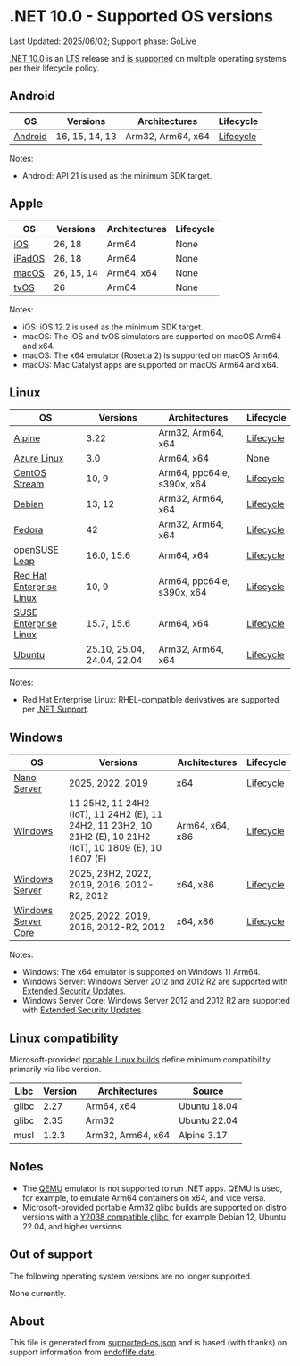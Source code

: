 # .NET 10.0 - Supported OS versions

Last Updated: 2025/06/02; Support phase: GoLive

[.NET 10.0](README.md) is an [LTS](../../release-policies.md) release and [is supported](../../support.md) on multiple operating systems per their lifecycle policy.

## Android

| OS           | Versions       | Architectures     | Lifecycle      |
| ------------ | -------------- | ----------------- | -------------- |
| [Android][0] | 16, 15, 14, 13 | Arm32, Arm64, x64 | [Lifecycle][1] |

Notes:

* Android: API 21 is used as the minimum SDK target.

[0]: https://www.android.com/
[1]: https://support.google.com/android

## Apple

| OS          | Versions   | Architectures | Lifecycle |
| ----------- | ---------- | ------------- | --------- |
| [iOS][2]    | 26, 18     | Arm64         | None      |
| [iPadOS][3] | 26, 18     | Arm64         | None      |
| [macOS][4]  | 26, 15, 14 | Arm64, x64    | None      |
| [tvOS][5]   | 26         | Arm64         | None      |

Notes:

* iOS: iOS 12.2 is used as the minimum SDK target.
* macOS: The iOS and tvOS simulators are supported on macOS Arm64 and x64.
* macOS: The x64 emulator (Rosetta 2) is supported on macOS Arm64.
* macOS: Mac Catalyst apps are supported on macOS Arm64 and x64.

[2]: https://developer.apple.com/ios/
[3]: https://developer.apple.com/ipados/
[4]: https://developer.apple.com/macos/
[5]: https://developer.apple.com/tvos/

## Linux

| OS                             | Versions   | Architectures              | Lifecycle       |
| ------------------------------ | ---------- | -------------------------- | --------------- |
| [Alpine][6]                    | 3.22       | Arm32, Arm64, x64          | [Lifecycle][7]  |
| [Azure Linux][8]               | 3.0        | Arm64, x64                 | None            |
| [CentOS Stream][9]             | 10, 9      | Arm64, ppc64le, s390x, x64 | [Lifecycle][10] |
| [Debian][11]                   | 13, 12     | Arm32, Arm64, x64          | [Lifecycle][12] |
| [Fedora][13]                   | 42         | Arm32, Arm64, x64          | [Lifecycle][14] |
| [openSUSE Leap][15]            | 16.0, 15.6 | Arm64, x64                 | [Lifecycle][16] |
| [Red Hat Enterprise Linux][17] | 10, 9      | Arm64, ppc64le, s390x, x64 | [Lifecycle][18] |
| [SUSE Enterprise Linux][19]    | 15.7, 15.6 | Arm64, x64                 | [Lifecycle][20] |
| [Ubuntu][21]                   | 25.10, 25.04, 24.04, 22.04 | Arm32, Arm64, x64 | [Lifecycle][22] |

Notes:

* Red Hat Enterprise Linux: RHEL-compatible derivatives are supported per [.NET Support](../../support.md).

[6]: https://alpinelinux.org/
[7]: https://alpinelinux.org/releases/
[8]: https://github.com/microsoft/azurelinux
[9]: https://centos.org/
[10]: https://www.centos.org/cl-vs-cs/
[11]: https://www.debian.org/
[12]: https://wiki.debian.org/DebianReleases
[13]: https://fedoraproject.org/
[14]: https://fedoraproject.org/wiki/End_of_life
[15]: https://www.opensuse.org/
[16]: https://en.opensuse.org/Lifetime
[17]: https://access.redhat.com/
[18]: https://access.redhat.com/support/policy/updates/errata/
[19]: https://www.suse.com/
[20]: https://www.suse.com/lifecycle/
[21]: https://ubuntu.com/
[22]: https://wiki.ubuntu.com/Releases

## Windows

| OS                        | Versions                                                                                                    | Architectures   | Lifecycle       |
| ------------------------- | ----------------------------------------------------------------------------------------------------------- | --------------- | --------------- |
| [Nano Server][23]         | 2025, 2022, 2019                                                                                            | x64             | [Lifecycle][24] |
| [Windows][25]             | 11 25H2, 11 24H2 (IoT), 11 24H2 (E), 11 24H2, 11 23H2, 10 21H2 (E), 10 21H2 (IoT), 10 1809 (E), 10 1607 (E) | Arm64, x64, x86 | [Lifecycle][26] |
| [Windows Server][27]      | 2025, 23H2, 2022, 2019, 2016, 2012-R2, 2012                                                                 | x64, x86        | [Lifecycle][24] |
| [Windows Server Core][23] | 2025, 2022, 2019, 2016, 2012-R2, 2012                                                                       | x64, x86        | [Lifecycle][24] |

Notes:

* Windows: The x64 emulator is supported on Windows 11 Arm64.
* Windows Server: Windows Server 2012 and 2012 R2 are supported with [Extended Security Updates](https://learn.microsoft.com/windows-server/get-started/extended-security-updates-overview).
* Windows Server Core: Windows Server 2012 and 2012 R2 are supported with [Extended Security Updates](https://learn.microsoft.com/windows-server/get-started/extended-security-updates-overview).

[23]: https://learn.microsoft.com/virtualization/windowscontainers/manage-containers/container-base-images
[24]: https://learn.microsoft.com/windows-server/get-started/windows-server-release-info
[25]: https://www.microsoft.com/windows/
[26]: https://support.microsoft.com/help/13853/windows-lifecycle-fact-sheet
[27]: https://www.microsoft.com/windows-server

## Linux compatibility

Microsoft-provided [portable Linux builds](../../linux.md) define minimum compatibility primarily via libc version.

| Libc  | Version | Architectures     | Source       |
| ----- | ------- | ----------------- | ------------ |
| glibc | 2.27    | Arm64, x64        | Ubuntu 18.04 |
| glibc | 2.35    | Arm32             | Ubuntu 22.04 |
| musl  | 1.2.3   | Arm32, Arm64, x64 | Alpine 3.17  |

## Notes

* The [QEMU](https://www.qemu.org/) emulator is not supported to run .NET apps. QEMU is used, for example, to emulate Arm64 containers on x64, and vice versa.
* Microsoft-provided portable Arm32 glibc builds are supported on distro versions with a [Y2038 compatible glibc](https://github.com/dotnet/core/discussions/9285), for example Debian 12, Ubuntu 22.04, and higher versions.

## Out of support

The following operating system versions are no longer supported.

None currently.

## About

This file is generated from [supported-os.json](supported-os.json) and is based (with thanks) on support information from [endoflife.date](https://endoflife.date/).
